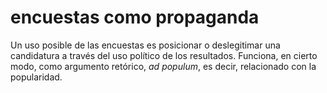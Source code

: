 # encuestas como propaganda
Un uso posible de las encuestas es posicionar o deslegitimar una candidatura a través del uso político de los resultados. Funciona, en cierto modo, como argumento retórico, *ad populum*, es decir, relacionado con la popularidad.
